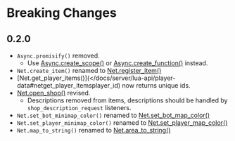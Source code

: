 # Breaking Changes

## 0.2.0

- `Async.promisify()` removed.
  - Use [Async.create_scope()](/docs/server/lua-api/async#asynccreate_scopefunction) or [Async.create_function()](/docs/server/lua-api/async#asynccreate_functionfunction) instead.
- `Net.create_item()` renamed to [Net.register_item()](/docs/server/lua-api/player-data#netregister_itemitem_id-item_definition)
- [Net.get_player_items()](</docs/server/lua-api/player-data#netget_player_itemsplayer_id) now returns unique ids.
- [Net.open_shop()](/docs/server/lua-api/widgets#netopen_shopplayer_id-items-mug_texture_path-mug_animation_path) revised.
  - Descriptions removed from items, descriptions should be handled by `shop_description_request` listeners.
- `Net.set_bot_minimap_color()` renamed to [Net.set_bot_map_color()](/docs/server/lua-api/widgets#netset_bot_map_colorbot_id-color)
- `Net.set_player_minimap_color()` renamed to [Net.set_player_map_color()](/docs/server/lua-api/widgets#netset_player_map_colorplayer_id-color)
- `Net.map_to_string()` renamed to [Net.area_to_string()](/docs/server/lua-api/areas#netarea_to_stringarea_id)
